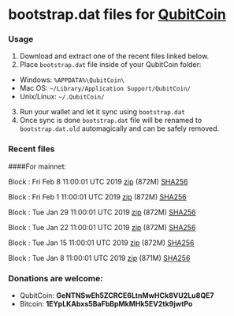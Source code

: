 # bootstrap.dat files for [QubitCoin](https://qubitcoin.cc/)

### Usage

1. Download and extract one of the recent files linked below.
2. Place `bootstrap.dat` file inside of your QubitCoin folder:
 - Windows: `%APPDATA%\QubitCoin\`
 - Mac OS: `~/Library/Application Support/QubitCoin/`
 - Unix/Linux: `~/.QubitCoin/`
3. Run your wallet and let it sync using `bootstrap.dat`
4. Once sync is done `bootstrap.dat` file will be renamed to `bootstrap.dat.old` automagically and can be safely removed.

### Recent files

####For mainnet:

Block : Fri Feb  8 11:00:01 UTC 2019 [zip](https://transfer.sh/xzeqt/bootstrap.dat.20190208.zip) (872M) [SHA256](https://transfer.sh/CnHLN/sha256.txt)

Block : Fri Feb  1 11:00:01 UTC 2019 [zip](https://transfer.sh/p0rOW/bootstrap.dat.20190201.zip) (872M) [SHA256](https://transfer.sh/bAx6C/sha256.txt)

Block : Tue Jan 29 11:00:01 UTC 2019 [zip](https://transfer.sh/fWNVi/bootstrap.dat.20190129.zip) (872M) [SHA256](https://transfer.sh/2rPsY/sha256.txt)

Block : Tue Jan 22 11:00:01 UTC 2019 [zip](https://transfer.sh/9uDOL/bootstrap.dat.20190122.zip) (872M) [SHA256](https://transfer.sh/TfHN6/sha256.txt)

Block : Tue Jan 15 11:00:01 UTC 2019 [zip](https://transfer.sh/KHuVz/bootstrap.dat.20190115.zip) (872M) [SHA256](https://transfer.sh/VUXAI/sha256.txt)

Block : Tue Jan  8 11:00:01 UTC 2019 [zip](https://transfer.sh/733I5/bootstrap.dat.20190108.zip) (871M) [SHA256](https://transfer.sh/11ESZR/sha256.txt)

### Donations are welcome:

- QubitCoin: **GeNTNSwEh5ZCRCE6LtnMwHCk8VU2Lu8QE7**
- Bitcoin: **1EYpLKAbxs5BaFbBpMkMHk5EV2tk9jwtPo**
